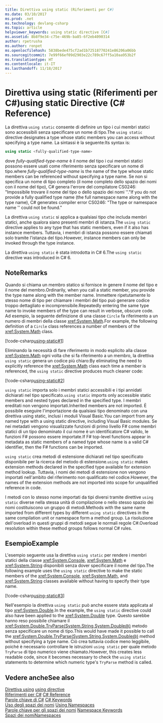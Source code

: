 ```yaml
---
title: Direttiva using static (Riferimenti per C#)
ms.date: 03/10/2017
ms.prod: .net
ms.technology: devlang-csharp
ms.topic: article
helpviewer_keywords: using static directive [C#]
ms.assetid: 8b8f9e34-c75e-469b-ba85-6f2eb4090314
author: rpetrusha
ms.author: ronpet
ms.openlocfilehash: 5838bede475cf2ad1b72518770241e86206a06bb
ms.sourcegitcommit: 7e99f66ef09d2903e22c789c67ff5a10aa953b2f
ms.translationtype: HT
ms.contentlocale: it-IT
ms.lasthandoff: 11/18/2017
---
```

# <a name="using-static-directive-c-reference"></a><span data-ttu-id="98766-102">Direttiva using static (Riferimenti per C#)</span><span class="sxs-lookup"><span data-stu-id="98766-102">using static Directive (C# Reference)</span></span>

<span data-ttu-id="98766-103">La direttiva `using static` consente di definire un tipo i cui membri statici sono accessibili senza specificare un nome di tipo.</span><span class="sxs-lookup"><span data-stu-id="98766-103">The `using static` directive designates a type whose static members you can access without specifying a type name.</span></span> <span data-ttu-id="98766-104">La sintassi è la seguente:</span><span class="sxs-lookup"><span data-stu-id="98766-104">Its syntax is:</span></span>

```csharp
using static <fully-qualified-type-name>
```

<span data-ttu-id="98766-105">dove *fully-qualified-type-name* è il nome del tipo i cui membri statici possono essere usati come riferimento senza specificare un nome di tipo.</span><span class="sxs-lookup"><span data-stu-id="98766-105">where *fully-qualified-type-name* is the name of the type whose static members can be referenced without specifying a type name.</span></span> <span data-ttu-id="98766-106">Se non si specifica un nome di tipo completo (il nome completo dello spazio dei nomi con il nome del tipo), C# genera l'errore del compilatore CS0246: "Impossibile trovare il nome del tipo o dello spazio dei nomi '<type-name>'."</span><span class="sxs-lookup"><span data-stu-id="98766-106">If you do not provide a fully qualified type name (the full namespace name along with the type name), C# generates compiler error CS0246: "The type or namespace name '<type-name>' could not be found."</span></span>

<span data-ttu-id="98766-107">La direttiva `using static` si applica a qualsiasi tipo che includa membri statici, anche qualora siano presenti membri di istanza.</span><span class="sxs-lookup"><span data-stu-id="98766-107">The `using static` directive applies to any type that has static members, even if it also has instance members.</span></span> <span data-ttu-id="98766-108">Tuttavia, i membri di istanza possono essere chiamati solo tramite l'istanza del tipo.</span><span class="sxs-lookup"><span data-stu-id="98766-108">However, instance members can only be invoked through the type instance.</span></span>

<span data-ttu-id="98766-109">La direttiva `using static` è stata introdotta in C# 6.</span><span class="sxs-lookup"><span data-stu-id="98766-109">The `using static` directive was introduced in C# 6.</span></span>

## <a name="remarks"></a><span data-ttu-id="98766-110">Note</span><span class="sxs-lookup"><span data-stu-id="98766-110">Remarks</span></span>
 
<span data-ttu-id="98766-111">Quando si chiama un membro statico si fornisce in genere il nome del tipo e il nome del membro.</span><span class="sxs-lookup"><span data-stu-id="98766-111">Ordinarily, when you call a static member, you provide the type name along with the member name.</span></span> <span data-ttu-id="98766-112">Immettere ripetutamente lo stesso nome di tipo per chiamare i membri del tipo può generare codice troppo dettagliato e incomprensibile.</span><span class="sxs-lookup"><span data-stu-id="98766-112">Repeatedly entering the same type name to invoke members of the type can result in verbose, obscure code.</span></span> <span data-ttu-id="98766-113">Ad esempio, la seguente definizione di una classe `Circle` fa riferimento a un numero di membri della classe <xref:System.Math>.</span><span class="sxs-lookup"><span data-stu-id="98766-113">For example, the following definition of a `Circle` class references a number of members of the <xref:System.Math> class.</span></span>
  
[!code-csharp[using-static#1](../../../../samples/snippets/csharp/language-reference/keywords/using/using-static1.cs#1)]

<span data-ttu-id="98766-114">Eliminando la necessità di fare riferimento in modo esplicito alla classe <xref:System.Math> ogni volta che si fa riferimento a un membro, la direttiva `using static` genera un codice più chiaro:</span><span class="sxs-lookup"><span data-stu-id="98766-114">By eliminating the need to explicitly reference the <xref:System.Math> class each time a member is referenced, the `using static` directive produces much cleaner code:</span></span>

[!code-csharp[using-static#2](../../../../samples/snippets/csharp/language-reference/keywords/using/using-static2.cs#1)]

<span data-ttu-id="98766-115">`using static` importa solo i membri statici accessibili e i tipi annidati dichiarati nel tipo specificato.</span><span class="sxs-lookup"><span data-stu-id="98766-115">`using static` imports only accessible static members and nested types declared in the specified type.</span></span>  <span data-ttu-id="98766-116">I membri ereditati non vengono importati.</span><span class="sxs-lookup"><span data-stu-id="98766-116">Inherited members are not imported.</span></span>  <span data-ttu-id="98766-117">È possibile eseguire l'importazione da qualsiasi tipo denominato con una direttiva using static, inclusi i moduli Visual Basic.</span><span class="sxs-lookup"><span data-stu-id="98766-117">You can import from any named type with a using static directive, including Visual Basic modules.</span></span>  <span data-ttu-id="98766-118">Se nei metadati vengono visualizzate funzioni di primo livello F# come membri statici di un tipo denominato il cui nome è un identificatore C# valido, le funzioni F# possono essere importate.</span><span class="sxs-lookup"><span data-stu-id="98766-118">If F# top-level functions appear in metadata as static members of a named type whose name is a valid C# identifier, then the F# functions can be imported.</span></span>  
  
 <span data-ttu-id="98766-119">`using static` crea metodi di estensione dichiarati nel tipo specificato disponibile per la ricerca del metodo di estensione.</span><span class="sxs-lookup"><span data-stu-id="98766-119">`using static` makes extension methods declared in the specified type available for extension method lookup.</span></span>  <span data-ttu-id="98766-120">Tuttavia, i nomi dei metodi di estensione non vengono importati nell'ambito del riferimento non qualificato nel codice.</span><span class="sxs-lookup"><span data-stu-id="98766-120">However, the names of the extension methods are not imported into scope for unqualified reference in code.</span></span>  
  
 <span data-ttu-id="98766-121">I metodi con lo stesso nome importati da tipi diversi tramite direttive `using static` diverse nella stessa unità di compilazione o nello stesso spazio dei nomi costituiscono un gruppo di metodi.</span><span class="sxs-lookup"><span data-stu-id="98766-121">Methods with the same name imported from different types by different `using static` directives in the same compilation unit or namespace form a method group.</span></span>  <span data-ttu-id="98766-122">La risoluzione dell'overload in questi gruppi di metodi segue le normali regole C#.</span><span class="sxs-lookup"><span data-stu-id="98766-122">Overload resolution within these method groups follows normal C# rules.</span></span>  
  
## <a name="example"></a><span data-ttu-id="98766-123">Esempio</span><span class="sxs-lookup"><span data-stu-id="98766-123">Example</span></span>

<span data-ttu-id="98766-124">L'esempio seguente usa la direttiva `using static` per rendere i membri statici della classe <xref:System.Console>, <xref:System.Math> e <xref:System.String> disponibili senza dover specificare il nome del tipo.</span><span class="sxs-lookup"><span data-stu-id="98766-124">The following example uses the `using static` directive to make the static members of the <xref:System.Console>, <xref:System.Math>, and <xref:System.String> classes available without having to specify their type name.</span></span>

[!code-csharp[using-static#3](../../../../samples/snippets/csharp/language-reference/keywords/using/using-static3.cs)]

<span data-ttu-id="98766-125">Nell'esempio la direttiva `using static` può anche essere stata applicata al tipo <xref:System.Double>.</span><span class="sxs-lookup"><span data-stu-id="98766-125">In the example, the `using static` directive could also have been applied to the <xref:System.Double> type.</span></span> <span data-ttu-id="98766-126">Questo sarebbe hanno reso possibile chiamare il <xref:System.Double.TryParse(System.String,System.Double@)> metodo senza specificare un nome di tipo.</span><span class="sxs-lookup"><span data-stu-id="98766-126">This would have made it possible to call the <xref:System.Double.TryParse(System.String,System.Double@)> method without specifying a type name.</span></span> <span data-ttu-id="98766-127">Ciò crea tuttavia codice meno leggibile, poiché è necessario controllare le istruzioni `using static` per quale metodo `TryParse` di tipo numerico viene chiamato.</span><span class="sxs-lookup"><span data-stu-id="98766-127">However, this creates less readable code, since it becomes necessary to check the `using static` statements to determine which numeric type's `TryParse` method is called.</span></span>

## <a name="see-also"></a><span data-ttu-id="98766-128">Vedere anche</span><span class="sxs-lookup"><span data-stu-id="98766-128">See also</span></span>

<span data-ttu-id="98766-129">[Direttiva using](using-directive.md) </span><span class="sxs-lookup"><span data-stu-id="98766-129">[using directive](using-directive.md) </span></span>  
<span data-ttu-id="98766-130">[Riferimenti per C#](../../../csharp/language-reference/index.md) </span><span class="sxs-lookup"><span data-stu-id="98766-130">[C# Reference](../../../csharp/language-reference/index.md) </span></span>  
<span data-ttu-id="98766-131">[Parole chiave di C#](../../../csharp/language-reference/keywords/index.md) </span><span class="sxs-lookup"><span data-stu-id="98766-131">[C# Keywords](../../../csharp/language-reference/keywords/index.md) </span></span>  
<span data-ttu-id="98766-132">[Uso degli spazi dei nomi](../../../csharp/programming-guide/namespaces/using-namespaces.md) </span><span class="sxs-lookup"><span data-stu-id="98766-132">[Using Namespaces](../../../csharp/programming-guide/namespaces/using-namespaces.md) </span></span>  
<span data-ttu-id="98766-133">[Parole chiave per gli spazi dei nomi](../../../csharp/language-reference/keywords/namespace-keywords.md) </span><span class="sxs-lookup"><span data-stu-id="98766-133">[Namespace Keywords](../../../csharp/language-reference/keywords/namespace-keywords.md) </span></span>  
[<span data-ttu-id="98766-134">Spazi dei nomi</span><span class="sxs-lookup"><span data-stu-id="98766-134">Namespaces</span></span>](../../../csharp/programming-guide/namespaces/index.md)   
